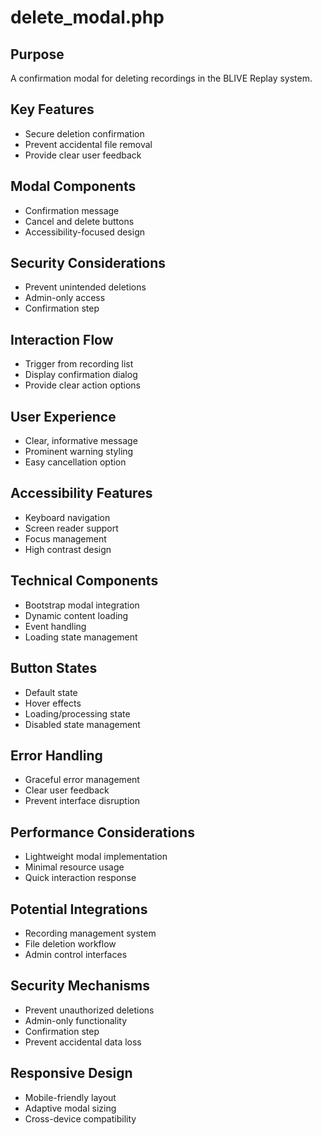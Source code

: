 # delete_modal.php

## Purpose
A confirmation modal for deleting recordings in the BLIVE Replay system.

## Key Features
- Secure deletion confirmation
- Prevent accidental file removal
- Provide clear user feedback

## Modal Components
- Confirmation message
- Cancel and delete buttons
- Accessibility-focused design

## Security Considerations
- Prevent unintended deletions
- Admin-only access
- Confirmation step

## Interaction Flow
- Trigger from recording list
- Display confirmation dialog
- Provide clear action options

## User Experience
- Clear, informative message
- Prominent warning styling
- Easy cancellation option

## Accessibility Features
- Keyboard navigation
- Screen reader support
- Focus management
- High contrast design

## Technical Components
- Bootstrap modal integration
- Dynamic content loading
- Event handling
- Loading state management

## Button States
- Default state
- Hover effects
- Loading/processing state
- Disabled state management

## Error Handling
- Graceful error management
- Clear user feedback
- Prevent interface disruption

## Performance Considerations
- Lightweight modal implementation
- Minimal resource usage
- Quick interaction response

## Potential Integrations
- Recording management system
- File deletion workflow
- Admin control interfaces

## Security Mechanisms
- Prevent unauthorized deletions
- Admin-only functionality
- Confirmation step
- Prevent accidental data loss

## Responsive Design
- Mobile-friendly layout
- Adaptive modal sizing
- Cross-device compatibility
